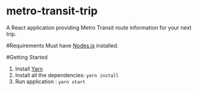 # metro-transit-trip

A React application providing Metro Transit route information for your next trip.

#Requirements
Must have [Nodes.js](https://nodejs.org/en/download/) installed.

#Getting Started
1. Install [Yarn](https://classic.yarnpkg.com/en/docs/install) 
2. Install all the dependencies: `yarn install`
3. Run application : `yarn start`